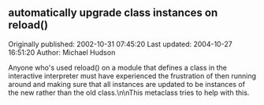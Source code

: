 ## automatically upgrade class instances on reload() 
Originally published: 2002-10-31 07:45:20 
Last updated: 2004-10-27 16:51:20 
Author: Michael Hudson 
 
Anyone who's used reload() on a module that defines a class in the interactive interpreter must have experienced the frustration of then running around and making sure that all instances are updated to be instances of the new rather than the old class.\n\nThis metaclass tries to help with this.